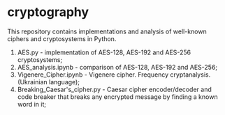 # cryptography
This repository contains implementations and analysis of well-known ciphers and cryptosystems in Python.

1. AES.py - implementation of AES-128, AES-192 and AES-256 cryptosystems;
2. AES_analysis.ipynb - comparison of AES-128, AES-192 and AES-256;
3. Vigenere_Cipher.ipynb - Vigenere cipher. Frequency cryptanalysis. (Ukrainian language);
4. Breaking_Caesar's_cipher.py - Caesar cipher encoder/decoder and code breaker that breaks any encrypted message by finding a known word in it;
